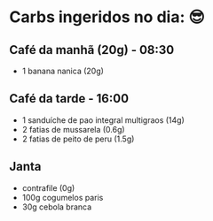 # Carbs ingeridos no dia:  😎

## Café da manhã (20g) - 08:30

- 1 banana nanica (20g)


## Café da tarde - 16:00

- 1 sanduíche de pao integral multigraos (14g)
- 2 fatias de mussarela (0.6g)
- 2 fatias de peito de peru (1.5g)


## Janta 

- contrafile (0g)
- 100g cogumelos paris
- 30g cebola branca